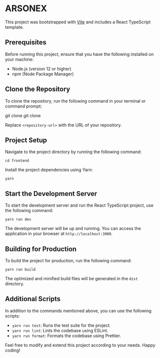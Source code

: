 # ARSONEX

This project was bootstrapped with [Vite](https://vitejs.dev/) and includes a React TypeScript template.

## Prerequisites

Before running this project, ensure that you have the following installed on your machine:

- Node.js (version 12 or higher)
- npm (Node Package Manager)

## Clone the Repository

To clone the repository, run the following command in your terminal or command prompt:

git clone git clone <repository-url> 


Replace `<repository-url>` with the URL of your repository.

## Project Setup

Navigate to the project directory by running the following command:
```
cd frontend
```

Install the project dependencies using Yarn:
```
yarn
```


## Start the Development Server

To start the development server and run the React TypeScript project, use the following command:
```
yarn run dev
```

The development server will be up and running. You can access the application in your browser at `http://localhost:3000`.

## Building for Production

To build the project for production, run the following command:
```
yarn run build
```


The optimized and minified build files will be generated in the `dist` directory.

## Additional Scripts

In addition to the commands mentioned above, you can use the following scripts:

- `yarn run test`: Runs the test suite for the project.
- `yarn run lint`: Lints the codebase using ESLint.
- `yarn run format`: Formats the codebase using Prettier.

Feel free to modify and extend this project according to your needs. Happy coding!
